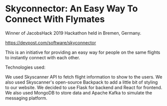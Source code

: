# Skyconnector: An Easy Way To Connect With Flymates

Winner of JacobsHack 2019 Hackathon held in Bremen, Germany.

https://devpost.com/software/skyconnector

This is an initiative for providing an easy way for people on the same flights to instantly connect with each other. 

Technologies used:

We used Skyscanner API to fetch flight information to show to the users. We also used Skyscanner's open-source Backpack to add a little bit of styling to our website. We decided to use Flask for backend and React for frontend. We also used MongoDB to store data and Apache Kafka to simulate the messaging platform.
